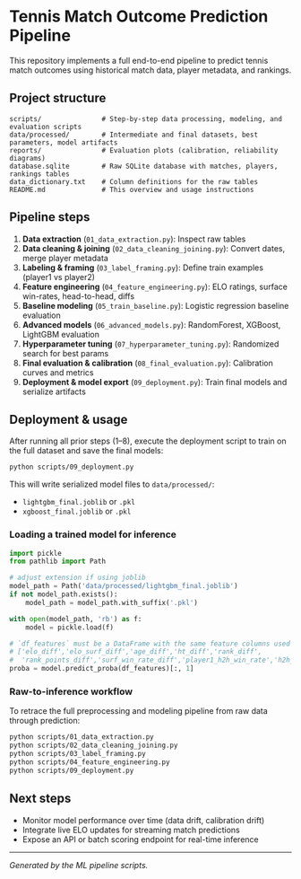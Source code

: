 # Tennis Match Outcome Prediction Pipeline

This repository implements a full end-to-end pipeline to predict tennis match outcomes using historical match data, player metadata, and rankings.

## Project structure

```
scripts/               # Step-by-step data processing, modeling, and evaluation scripts
data/processed/        # Intermediate and final datasets, best parameters, model artifacts
reports/               # Evaluation plots (calibration, reliability diagrams)
database.sqlite        # Raw SQLite database with matches, players, rankings tables
data_dictionary.txt    # Column definitions for the raw tables
README.md              # This overview and usage instructions
```

## Pipeline steps

1. **Data extraction** (`01_data_extraction.py`): Inspect raw tables
2. **Data cleaning & joining** (`02_data_cleaning_joining.py`): Convert dates, merge player metadata
3. **Labeling & framing** (`03_label_framing.py`): Define train examples (player1 vs player2)
4. **Feature engineering** (`04_feature_engineering.py`): ELO ratings, surface win-rates, head-to-head, diffs
5. **Baseline modeling** (`05_train_baseline.py`): Logistic regression baseline evaluation
6. **Advanced models** (`06_advanced_models.py`): RandomForest, XGBoost, LightGBM evaluation
7. **Hyperparameter tuning** (`07_hyperparameter_tuning.py`): Randomized search for best params
8. **Final evaluation & calibration** (`08_final_evaluation.py`): Calibration curves and metrics
9. **Deployment & model export** (`09_deployment.py`): Train final models and serialize artifacts

## Deployment & usage

After running all prior steps (1–8), execute the deployment script to train on the full dataset and save the final models:

```bash
python scripts/09_deployment.py
```

This will write serialized model files to `data/processed/`:

- `lightgbm_final.joblib` or `.pkl`
- `xgboost_final.joblib` or `.pkl`

### Loading a trained model for inference

```python
import pickle
from pathlib import Path

# adjust extension if using joblib
model_path = Path('data/processed/lightgbm_final.joblib')
if not model_path.exists():
    model_path = model_path.with_suffix('.pkl')

with open(model_path, 'rb') as f:
    model = pickle.load(f)

# `df_features` must be a DataFrame with the same feature columns used for training:
# ['elo_diff','elo_surf_diff','age_diff','ht_diff','rank_diff',
#  'rank_points_diff','surf_win_rate_diff','player1_h2h_win_rate','h2h_count']
proba = model.predict_proba(df_features)[:, 1]
```

### Raw-to-inference workflow

To retrace the full preprocessing and modeling pipeline from raw data through prediction:

```bash
python scripts/01_data_extraction.py
python scripts/02_data_cleaning_joining.py
python scripts/03_label_framing.py
python scripts/04_feature_engineering.py
python scripts/09_deployment.py
```

## Next steps

- Monitor model performance over time (data drift, calibration drift)
- Integrate live ELO updates for streaming match predictions
- Expose an API or batch scoring endpoint for real-time inference

---
*Generated by the ML pipeline scripts.*